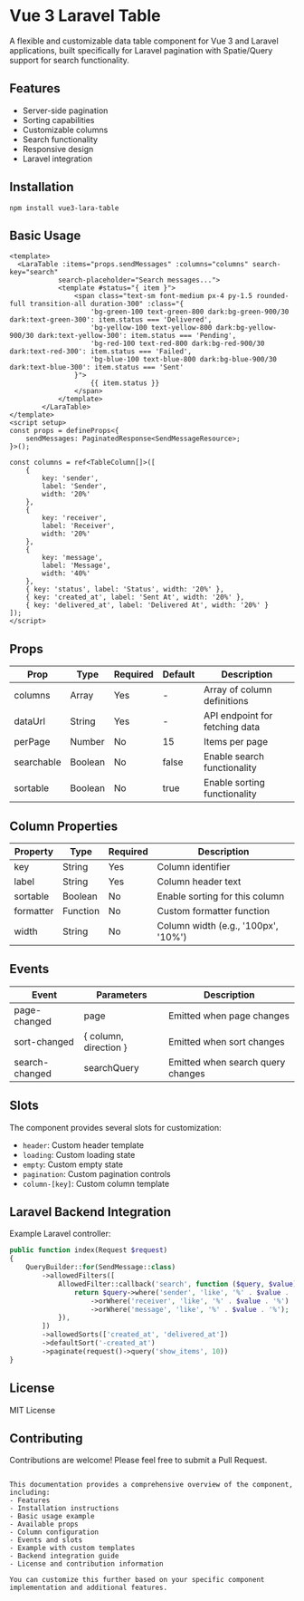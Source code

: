 # Vue 3 Laravel Table

A flexible and customizable data table component for Vue 3 and Laravel applications, built specifically for Laravel pagination with Spatie/Query support for search functionality.

## Features

- Server-side pagination
- Sorting capabilities
- Customizable columns
- Search functionality
- Responsive design
- Laravel integration

## Installation

```
npm install vue3-lara-table
```

## Basic Usage

```vue
<template>
  <LaraTable :items="props.sendMessages" :columns="columns" search-key="search"
            search-placeholder="Search messages...">
            <template #status="{ item }">
                <span class="text-sm font-medium px-4 py-1.5 rounded-full transition-all duration-300" :class="{
                    'bg-green-100 text-green-800 dark:bg-green-900/30 dark:text-green-300': item.status === 'Delivered',
                    'bg-yellow-100 text-yellow-800 dark:bg-yellow-900/30 dark:text-yellow-300': item.status === 'Pending',
                    'bg-red-100 text-red-800 dark:bg-red-900/30 dark:text-red-300': item.status === 'Failed',
                    'bg-blue-100 text-blue-800 dark:bg-blue-900/30 dark:text-blue-300': item.status === 'Sent'
                }">
                    {{ item.status }}
                </span>
            </template>
        </LaraTable>
</template>
<script setup>
const props = defineProps<{
    sendMessages: PaginatedResponse<SendMessageResource>;
}>();

const columns = ref<TableColumn[]>([
    {
        key: 'sender',
        label: 'Sender',
        width: '20%'
    },
    {
        key: 'receiver',
        label: 'Receiver',
        width: '20%'
    },
    {
        key: 'message',
        label: 'Message',
        width: '40%'
    },
    { key: 'status', label: 'Status', width: '20%' },
    { key: 'created_at', label: 'Sent At', width: '20%' },
    { key: 'delivered_at', label: 'Delivered At', width: '20%' }
]);
</script>
```

## Props

| Prop | Type | Required | Default | Description |
|------|------|----------|---------|-------------|
| columns | Array | Yes | - | Array of column definitions |
| dataUrl | String | Yes | - | API endpoint for fetching data |
| perPage | Number | No | 15 | Items per page |
| searchable | Boolean | No | false | Enable search functionality |
| sortable | Boolean | No | true | Enable sorting functionality |

## Column Properties

| Property | Type | Required | Description |
|----------|------|----------|-------------|
| key | String | Yes | Column identifier |
| label | String | Yes | Column header text |
| sortable | Boolean | No | Enable sorting for this column |
| formatter | Function | No | Custom formatter function |
| width | String | No | Column width (e.g., '100px', '10%') |

## Events

| Event | Parameters | Description |
|-------|------------|-------------|
| page-changed | page | Emitted when page changes |
| sort-changed | { column, direction } | Emitted when sort changes |
| search-changed | searchQuery | Emitted when search query changes |

## Slots

The component provides several slots for customization:

- `header`: Custom header template
- `loading`: Custom loading state
- `empty`: Custom empty state
- `pagination`: Custom pagination controls
- `column-[key]`: Custom column template

## Laravel Backend Integration

Example Laravel controller:

```php
public function index(Request $request)
{
    QueryBuilder::for(SendMessage::class)
        ->allowedFilters([
            AllowedFilter::callback('search', function ($query, $value) {
                return $query->where('sender', 'like', '%' . $value . '%')
                    ->orWhere('receiver', 'like', '%' . $value . '%')
                    ->orWhere('message', 'like', '%' . $value . '%');
            }),
        ])
        ->allowedSorts(['created_at', 'delivered_at'])
        ->defaultSort('-created_at')
        ->paginate(request()->query('show_items', 10))
}
```

## License

MIT License

## Contributing

Contributions are welcome! Please feel free to submit a Pull Request.
```

This documentation provides a comprehensive overview of the component, including:
- Features
- Installation instructions
- Basic usage example
- Available props
- Column configuration
- Events and slots
- Example with custom templates
- Backend integration guide
- License and contribution information

You can customize this further based on your specific component implementation and additional features.

